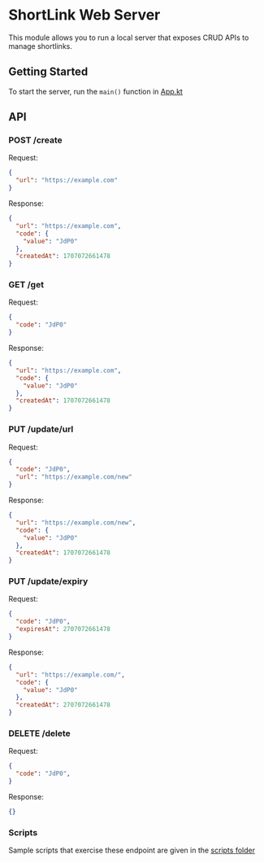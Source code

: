 # ShortLink Web Server

This module allows you to run a local server that exposes CRUD APIs to manage shortlinks.

## Getting Started

To start the server, run the `main()` function in [App.kt](src/main/kotlin/App.kt)

## API

### POST /create

Request:
```json
{
  "url": "https://example.com"
}
```

Response:
```json
{
  "url": "https://example.com",
  "code": {
    "value": "JdP0"
  },
  "createdAt": 1707072661478
}
```

### GET /get

Request:
```json
{
  "code": "JdP0"
}
```

Response:
```json
{
  "url": "https://example.com",
  "code": {
    "value": "JdP0"
  },
  "createdAt": 1707072661478
}
```

### PUT /update/url

Request:
```json
{
  "code": "JdP0",
  "url": "https://example.com/new"
}
```

Response:
```json
{
  "url": "https://example.com/new",
  "code": {
    "value": "JdP0"
  },
  "createdAt": 1707072661478
}
```

### PUT /update/expiry

Request:
```json
{
  "code": "JdP0",
  "expiresAt": 2707072661478
}
```

Response:
```json
{
  "url": "https://example.com/",
  "code": {
    "value": "JdP0"
  },
  "createdAt": 2707072661478
}
```

### DELETE /delete

Request:
```json
{
  "code": "JdP0",
}
```

Response:
```json
{}
```

### Scripts

Sample scripts that exercise these endpoint are given in the [scripts folder](../scripts)